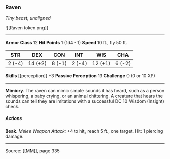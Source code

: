### Raven
_Tiny beast, unaligned_

![[Raven token.png]]


---

**Armor Class** 12
**Hit Points** 1 (1d4 - 1)
**Speed** 10 ft., fly 50 ft.

| STR     | DEX     | CON     | INT     | WIS     | CHA     |
|---------|---------|---------|---------|---------|---------|
| 2 (-4) | 14 (+2) | 8 (-1) | 2 (-4) | 12 (+1) | 6 (-2) |

**Skills** [[perception]] +3
**Passive Perception** 13
**Challenge** 0 (0 or 10 XP)

---

**Mimicry**. The raven can mimic simple sounds it has heard, such as a person whispering, a baby crying, or an animal chittering. A creature that hears the sounds can tell they are imitations with a successful DC 10 Wisdom (Insight) check.

##### Actions
**Beak**. _Melee Weapon Attack:_ +4 to hit, reach 5 ft., one target. Hit: 1 piercing damage.


---

Source: [[MM]], page 335